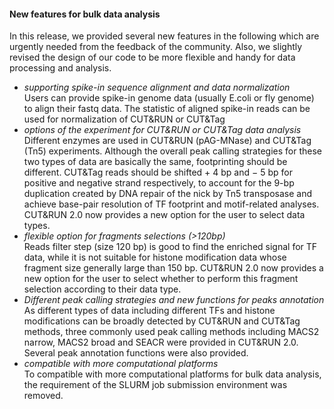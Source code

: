 
#### New features for bulk data analysis

In this release, we provided several new features in the following which are urgently needed from the feedback of the community. Also, we slightly revised the design of our code to be more flexible and handy for data processing and analysis.
- *supporting spike-in sequence alignment and data normalization*   
    Users can provide spike-in genome data (usually E.coli or fly genome) to align their fastq data. The statistic of aligned spike-in reads can be used for normalization of CUT&RUN or CUT&Tag 
- *options of the experiment for CUT&RUN or CUT&Tag data analysis*  
    Different enzymes are used in CUT&RUN (pAG-MNase) and CUT&Tag (Tn5) experiments. Although the overall peak calling strategies for these two types of data are basically the same, footprinting should be different. CUT&Tag reads should be shifted + 4 bp and − 5 bp for positive and negative strand respectively, to account for the 9-bp duplication created by DNA repair of the nick by Tn5 transposase and achieve base-pair resolution of TF footprint and motif-related analyses. CUT&RUN 2.0 now provides a new option for the user to select data types.
- *flexible option for fragments selections (>120bp)*  
    Reads filter step (size 120 bp) is good to find the enriched signal for TF data, while it is not suitable for histone modification data whose fragment size generally large than 150 bp. CUT&RUN 2.0 now provides a new option for the user to select whether to perform this fragment selection according to their data type.
- *Different peak calling strategies and new functions for peaks annotation*  
    As different types of data including different TFs and histone modifications can be broadly detected by CUT&RUN and CUT&Tag methods, three commonly used peak calling methods including MACS2 narrow, MACS2 broad and SEACR were provided in CUT&RUN 2.0. Several peak annotation functions were also provided.
- *compatible with more computational platforms*    
    To compatible with more computational platforms for bulk data analysis, the requirement of the SLURM job submission environment was removed. 


